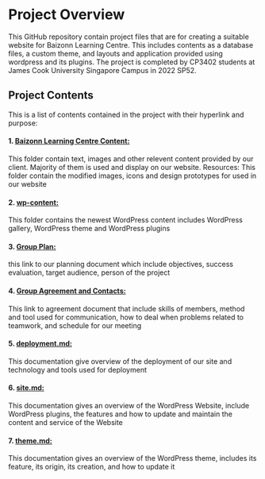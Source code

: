 # Project Overview
This GitHub repository contain project files that are for creating a suitable website for Baizonn Learning Centre. This includes contents as a database files, a custom theme, and layouts and application provided using wordpress and its plugins. The project is completed by CP3402 students at James Cook University Singapore Campus in 2022 SP52.

## Project Contents
This is a list of contents contained in the project with their hyperlink and purpose:

#### 1. [Baizonn Learning Centre Content:](/Baizonn%20Learning%20Centre%20Content)
This folder contain text, images and other relevent content provided by our client. Majority of them is used and display on our website. 
Resources: This folder contain the modified images, icons and design prototypes for used in our website

#### 2. [wp-content:](/wp-content)
This folder contains the newest WordPress content includes WordPress gallery, WordPress theme and WordPress plugins

#### 3. [Group Plan:]()
this link to our planning document which include objectives, success evaluation, target audience, person of the project

#### 4. [Group Agreement and Contacts:]()
This link to agreement document that include skills of members, method and tool used for communication, how to deal when problems related to teamwork, and schedule for our meeting

#### 5. [deployment.md:](/deployment.md)
This documentation give overview of the deployment of our site and technology and tools used for deployment

#### 6. [site.md:](/site.md)
This documentation gives an overview of the WordPress Website, include WordPress plugins, the features and how to update and maintain the content and service of the Website

#### 7. [theme.md:](/theme.md)
This documentation gives an overview of the WordPress theme, includes its feature, its origin, its creation, and how to update it
